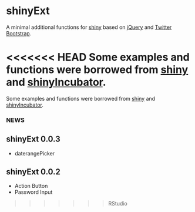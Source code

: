 shinyExt
========================================================

A minimal additional functions for [shiny](https://github.com/rstudio/shiny) based on [jQuery](http://www.jquery.org) and [Twitter Bootstrap](http://twitter.github.com/bootstrap/index.html).

<<<<<<< HEAD
Some examples and functions were borrowed from [shiny](https://github.com/rstudio/shiny) and [shinyIncubator](https://github.com/rstudio/shiny-incubator).
=======
Some examples and functions were borrowed from [shiny](https://github.com/rstudio/shiny) and [shinyIncubator](https://github.com/rstudio/shiny-incubator).


### NEWS

shinyExt 0.0.3
--------------------------------------------------------------------------------

* daterangePicker

shinyExt 0.0.2
--------------------------------------------------------------------------------

* Action Button
* Password Input
>>>>>>> RStudio
